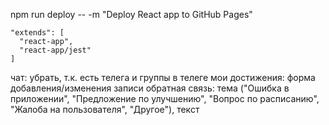 npm run deploy -- -m "Deploy React app to GitHub Pages"



    "extends": [
      "react-app",
      "react-app/jest"
    ]

чат: убрать, т.к. есть телега и группы в телеге
мои достижения: форма добавления/изменения записи
обратная связь: тема ("Ошибка в приложении", "Предложение по улучшению", "Вопрос по расписанию", "Жалоба на пользователя", "Другое"), текст
